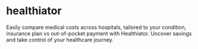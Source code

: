 # healthiator
Easily compare medical costs across hospitals, tailored to your condition, insurance plan vs out-of-pocket payment with Healthiator. Uncover savings and take control of your healthcare journey.
